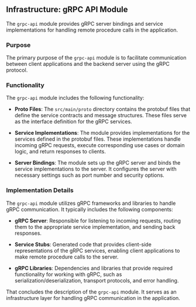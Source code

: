 ## Infrastructure: gRPC API Module

The `grpc-api` module provides gRPC server bindings and service implementations for handling remote procedure calls in the application.

### Purpose

The primary purpose of the `grpc-api` module is to facilitate communication between client applications and the backend server using the gRPC protocol.

### Functionality

The `grpc-api` module includes the following functionality:

- **Proto Files**: The `src/main/proto` directory contains the protobuf files that define the service contracts and message structures. These files serve as the interface definition for the gRPC services.

- **Service Implementations**: The module provides implementations for the services defined in the protobuf files. These implementations handle incoming gRPC requests, execute corresponding use cases or domain logic, and return responses to clients.

- **Server Bindings**: The module sets up the gRPC server and binds the service implementations to the server. It configures the server with necessary settings such as port number and security options.

### Implementation Details

The `grpc-api` module utilizes gRPC frameworks and libraries to handle gRPC communication. It typically includes the following components:

- **gRPC Server**: Responsible for listening to incoming requests, routing them to the appropriate service implementation, and sending back responses.

- **Service Stubs**: Generated code that provides client-side representations of the gRPC services, enabling client applications to make remote procedure calls to the server.

- **gRPC Libraries**: Dependencies and libraries that provide required functionality for working with gRPC, such as serialization/deserialization, transport protocols, and error handling.

That concludes the description of the `grpc-api` module. It serves as an infrastructure layer for handling gRPC communication in the application.
